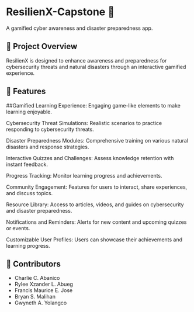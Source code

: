 # ResilienX-Capstone 🚀
A gamified cyber awareness and disaster preparedness app.

## 📌 Project Overview
ResilienX is designed to enhance awareness and preparedness for cybersecurity threats and natural disasters through an interactive gamified experience.

## 🚀 Features

##Gamified Learning Experience: Engaging game-like elements to make learning enjoyable.

Cybersecurity Threat Simulations: Realistic scenarios to practice responding to cybersecurity threats.

Disaster Preparedness Modules: Comprehensive training on various natural disasters and response strategies.

Interactive Quizzes and Challenges: Assess knowledge retention with instant feedback.

Progress Tracking: Monitor learning progress and achievements.

Community Engagement: Features for users to interact, share experiences, and discuss topics.

Resource Library: Access to articles, videos, and guides on cybersecurity and disaster preparedness.

Notifications and Reminders: Alerts for new content and upcoming quizzes or events.

Customizable User Profiles: Users can showcase their achievements and learning progress.

## 👥 Contributors
- Charlie C. Abanico
- Rylee Xzander L. Abueg
- Francis Maurice E. Jose
- Bryan S. Malihan
- Gwyneth A. Yolangco

